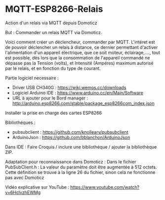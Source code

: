 # MQTT-ESP8266-Relais
Action d'un relais via MQTT depuis Domoticz

But : Commander un relais MQTT via Domoticz.

Voici comment créer un déclencheur, commander par MQTT. L'intéret est de pouvoir déclencher un relais à distance, ce dernier permettant d'activer l'alimentation d'un appareil électrique, que ce soit moteur, éclairage,...., tout est possible, dès lors que la consommation de l'appareil commandé ne dépasse pas la Tension (volts), et Intensité (Ampéres) maximum autorisé par le relais, et en fonction du type de courant.

Partie logiciel necessaire : 
- Driver USB CH340G : https://wiki.wemos.cc/downloads 
- Logiciel Arduino IDE : https://www.arduino.cc/en/Main/Software 
- URL à ajouter pour le Bord manager : http://arduino.esp8266.com/stable/package_esp8266com_index.json 

Installer la prise en charge des cartes ESP8266

Bibliothéques : 
 - pubsubclient : https://github.com/knolleary/pubsubclient 
 - ArduinoJson : https://github.com/bblanchon/ArduinoJson 
 
Dans IDE : Faire Croquis / inclure une bibliothéque / ajouter la bibliothèque ZIP. 


Adaptation pour reconnaissance dans Domoticz : 
Dans le fichier PubSubClient.h : La valeur du paramètre doit être augmentée à 512 octets. Cette définition se trouve à la ligne 26 du fichier, sinon cela ne fonctionne pas avec Domoticz



Vidéo explicative sur YouTube : https://www.youtube.com/watch?v=6HclvzhEWMg
